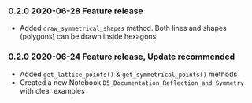 
### 0.2.0 2020-06-28 Feature release
- Added `draw_symmetrical_shapes` method. Both lines and shapes (polygons) can be drawn inside hexagons


### 0.2.0 2020-06-24 Feature release, Update recommended
- Added `get_lattice_points()` & `get_symmetrical_points()` methods
- Created a new Notebook `D5_Documentation_Reflection_and_Symmetry` with clear examples


